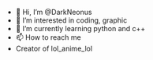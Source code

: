 - 👋 Hi, I’m @DarkNeonus
- 👀 I’m interested in coding, graphic 
- 🌱 I’m currently learning python and c++
- 📫 How to reach me
- Creator of lol_anime_lol


<!---
DarkNeonus/DarkNeonus is a ✨ special ✨ repository because its `README.md` (this file) appears on your GitHub profile.
You can click the Preview link to take a look at your changes.
--->
